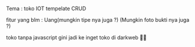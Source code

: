 Tema :
toko IOT tempelate CRUD

fitur yang blm :
Uang(mungkin tipe nya juga ?)
(Mungkin foto  bukti nya juga ?)

toko tanpa javascript gini jadi ke inget toko di darkweb 🏃‍♂️